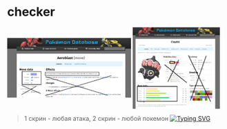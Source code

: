 # checker
<div>
<img src="https://github.com/petrovviacheslav/myitmo/blob/main/materials/pokemons/pok_att.png" width=57% align="middle">
<img src="https://github.com/petrovviacheslav/myitmo/blob/main/materials/pokemons/pok.png" width=40% align="middle">
</div>

> 1 скрин - любая атака, 2 скрин - любой покемон
[![Typing SVG](https://readme-typing-svg.herokuapp.com?color=%2336BCF7&width=500&lines=ИТМО+-+институт+тёплых+мужских+отношений)](https://git.io/typing-svg)
